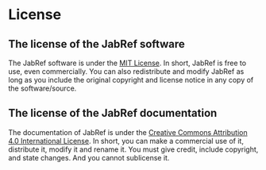 # License

## The license of the JabRef software

The JabRef software is under the [MIT License](https://github.com/JabRef/jabref/blob/main/LICENSE.md). In short, JabRef is free to use, even commercially. You can also redistribute and modify JabRef as long as you include the original copyright and license notice in any copy of the software/source.

## The license of the JabRef documentation

The documentation of JabRef is under the [Creative Commons Attribution 4.0 International License](https://github.com/JabRef/user-documentation/blob/main/LICENSE.md). In short, you can make a commercial use of it, distribute it, modify it and rename it. You must give credit, include copyright, and state changes. And you cannot sublicense it.
